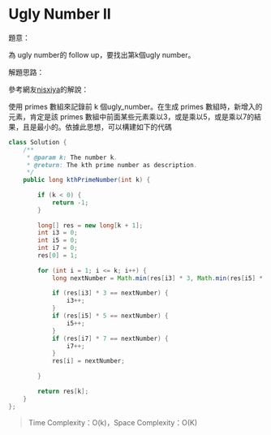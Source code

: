 # Ugly Number II

[]()

題意：

為 ugly number的 follow up，要找出第k個ugly number。

解題思路：

參考網友[nisxiya](http://blog.csdn.net/nisxiya/article/details/46767595)的解說：

使用 primes 數組來記錄前 k 個ugly_number。在生成 primes 數組時，新增入的元素，肯定是該 primes 數組中前面某些元素乘以3，或是乘以5，或是乘以7的結果，且是最小的。依據此思想，可以構建如下的代碼

```java
class Solution {
    /**
     * @param k: The number k.
     * @return: The kth prime number as description.
     */
    public long kthPrimeNumber(int k) {
        
        if (k < 0) {
            return -1;
        }
        
        long[] res = new long[k + 1];
        int i3 = 0;
        int i5 = 0;
        int i7 = 0;
        res[0] = 1;
        
        for (int i = 1; i <= k; i++) {
            long nextNumber = Math.min(res[i3] * 3, Math.min(res[i5] * 5, res[i7] * 7));
            
            if (res[i3] * 3 == nextNumber) {
                i3++;
            } 
            if (res[i5] * 5 == nextNumber) {
                i5++;
            } 
            if (res[i7] * 7 == nextNumber) {
                i7++;
            }
            res[i] = nextNumber;
            
        }
        
        return res[k];
    }
};
```

>Time Complexity：O(k)，Space Complexity：O(K)